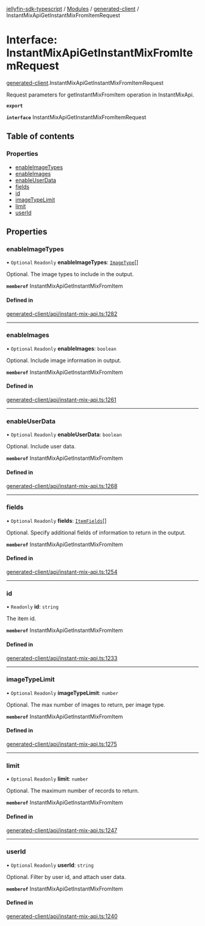[jellyfin-sdk-typescript](../README.md) / [Modules](../modules.md) / [generated-client](../modules/generated_client.md) / InstantMixApiGetInstantMixFromItemRequest

# Interface: InstantMixApiGetInstantMixFromItemRequest

[generated-client](../modules/generated_client.md).InstantMixApiGetInstantMixFromItemRequest

Request parameters for getInstantMixFromItem operation in InstantMixApi.

**`export`**

**`interface`** InstantMixApiGetInstantMixFromItemRequest

## Table of contents

### Properties

- [enableImageTypes](generated_client.InstantMixApiGetInstantMixFromItemRequest.md#enableimagetypes)
- [enableImages](generated_client.InstantMixApiGetInstantMixFromItemRequest.md#enableimages)
- [enableUserData](generated_client.InstantMixApiGetInstantMixFromItemRequest.md#enableuserdata)
- [fields](generated_client.InstantMixApiGetInstantMixFromItemRequest.md#fields)
- [id](generated_client.InstantMixApiGetInstantMixFromItemRequest.md#id)
- [imageTypeLimit](generated_client.InstantMixApiGetInstantMixFromItemRequest.md#imagetypelimit)
- [limit](generated_client.InstantMixApiGetInstantMixFromItemRequest.md#limit)
- [userId](generated_client.InstantMixApiGetInstantMixFromItemRequest.md#userid)

## Properties

### enableImageTypes

• `Optional` `Readonly` **enableImageTypes**: [`ImageType`](../enums/generated_client.ImageType.md)[]

Optional. The image types to include in the output.

**`memberof`** InstantMixApiGetInstantMixFromItem

#### Defined in

[generated-client/api/instant-mix-api.ts:1282](https://github.com/thornbill/jellyfin-sdk-typescript/blob/644c849/src/generated-client/api/instant-mix-api.ts#L1282)

___

### enableImages

• `Optional` `Readonly` **enableImages**: `boolean`

Optional. Include image information in output.

**`memberof`** InstantMixApiGetInstantMixFromItem

#### Defined in

[generated-client/api/instant-mix-api.ts:1261](https://github.com/thornbill/jellyfin-sdk-typescript/blob/644c849/src/generated-client/api/instant-mix-api.ts#L1261)

___

### enableUserData

• `Optional` `Readonly` **enableUserData**: `boolean`

Optional. Include user data.

**`memberof`** InstantMixApiGetInstantMixFromItem

#### Defined in

[generated-client/api/instant-mix-api.ts:1268](https://github.com/thornbill/jellyfin-sdk-typescript/blob/644c849/src/generated-client/api/instant-mix-api.ts#L1268)

___

### fields

• `Optional` `Readonly` **fields**: [`ItemFields`](../enums/generated_client.ItemFields.md)[]

Optional. Specify additional fields of information to return in the output.

**`memberof`** InstantMixApiGetInstantMixFromItem

#### Defined in

[generated-client/api/instant-mix-api.ts:1254](https://github.com/thornbill/jellyfin-sdk-typescript/blob/644c849/src/generated-client/api/instant-mix-api.ts#L1254)

___

### id

• `Readonly` **id**: `string`

The item id.

**`memberof`** InstantMixApiGetInstantMixFromItem

#### Defined in

[generated-client/api/instant-mix-api.ts:1233](https://github.com/thornbill/jellyfin-sdk-typescript/blob/644c849/src/generated-client/api/instant-mix-api.ts#L1233)

___

### imageTypeLimit

• `Optional` `Readonly` **imageTypeLimit**: `number`

Optional. The max number of images to return, per image type.

**`memberof`** InstantMixApiGetInstantMixFromItem

#### Defined in

[generated-client/api/instant-mix-api.ts:1275](https://github.com/thornbill/jellyfin-sdk-typescript/blob/644c849/src/generated-client/api/instant-mix-api.ts#L1275)

___

### limit

• `Optional` `Readonly` **limit**: `number`

Optional. The maximum number of records to return.

**`memberof`** InstantMixApiGetInstantMixFromItem

#### Defined in

[generated-client/api/instant-mix-api.ts:1247](https://github.com/thornbill/jellyfin-sdk-typescript/blob/644c849/src/generated-client/api/instant-mix-api.ts#L1247)

___

### userId

• `Optional` `Readonly` **userId**: `string`

Optional. Filter by user id, and attach user data.

**`memberof`** InstantMixApiGetInstantMixFromItem

#### Defined in

[generated-client/api/instant-mix-api.ts:1240](https://github.com/thornbill/jellyfin-sdk-typescript/blob/644c849/src/generated-client/api/instant-mix-api.ts#L1240)
